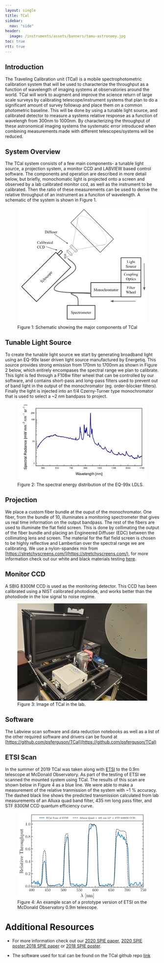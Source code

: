 ```yaml
---
layout: single
title: TCal
sidebar:
  nav: "side"
header:
  image: /instruments/assets/banners/tamu-astronomy.jpg
toc: true
rtt: true
---
```

## Introduction
The Traveling Calibration unit (TCal) is a mobile spectrophotometric calibration system that will be used to characterize the throughput as a function of wavelength of imaging systems at observatories around the world. TCal will work to augment and improve the science return of large scale surveys by calibrating telescope/instrument systems that plan to do a significant amount of survey followup and place them on a common photometric baseline. This will be done by using a tunable light source, and calibrated detector to measure a systems relative response as a function of wavelengh from 300nm to 1000nm. By characterizing the throughput of these astronomical imaging systems the systematic error introduced when combining measurements made with different telescopes/systems will be reduced.

## System Overview
The TCal system consists of a few main components- a tunable light source, a projection system, a monitor CCD and LABVIEW based control software. The components and operation are described in more detail below, but briefly, monochomatic light is projected onto a screen and observed by a lab calibrated monitor ccd, as well as the instrument to be calibrated. Then the ratio of these measurements can be used to derive the relative throughput of an instrument as a funciton of wavelength. A schematic of the system is shown in Figure 1. 

<figure>
  <a href="/instruments/assets/tcal/schematic.png" target="_blank"><img src="/instruments/assets/tcal/schematic.png" alt="schematic"></a>
  <figcaption>Figure 1: Schematic showing the major components of TCal</figcaption>
</figure>

## Tunable Light Source
To create the tunable light source we start by generating broadband light using an EQ-99x laser driven light source manufactured by Energetiq. This source provides strong emission from 170nm to 1700nm as shown in Figure 2 below, which entirely encompases the spectral range we plan to calibrate. This light is fed through a F108w filter wheel that can be controlled by our software, and contains short-pass and long-pass filters used to prevent out of band light in the output of the monochromator (eg. order-blocker filters). Finally the light is injected into an f/4 Czerny-Turner type monochromator that is used to select a ~2 nm bandpass to project.

<figure>
  <a href="/instruments/assets/tcal/EQ-99X_sprad.png" target="_blank"><img src="/instruments/assets/tcal/EQ-99X_sprad.png" alt="EQ-99x"></a>
  <figcaption>Figure 2: The spectral energy distribution of the EQ-99x LDLS.</figcaption>
</figure>

## Projection
We place a custom fiber bundle at the ouput of the monochromator. One fiber, from the bundle of 10, illuminates a monitoring spectrometer that gives us real time information on the output bandpass. The rest of the fibers are used to illuminate the flat field screen. This is done by collimating the output of the fiber bundle and placing an Engineered Diffuser (EDC) between the collimating lens and screen. The material for the flat field screen is chosen to be highly reflective and Lambertian over the spectral range we are calibrating. We use a nylon-spandex mix from [https://stretchyscreens.com/](https://stretchyscreens.com/), for more information check out our white and black materials testing [here](/instruments/reflectance/).

## Monitor CCD
A SBIG 8300M CCD is used as the monitoring detector. This CCD has been calibrated using a NIST calibrated photodiode, and works better than the photodiode in the low signal to noise regime. 

<figure>
  <a href="/instruments/assets/tcal/tcal_lab.jpg" target="_blank"><img src="/instruments/assets/tcal/tcal_lab.jpg" alt="tcal_lab"></a>
  <figcaption>Figure 3: Image of TCal in the lab.</figcaption>
</figure>

## Software
The Labview scan software and data reduction notebooks as well as a list of the other required software and drivers can be found at [https://github.com/psferguson/TCal](https://github.com/psferguson/TCal)

## ETSI Scan
In the summer of 2019 TCal was taken along with [ETSI](/instruments/etsi/) to the 0.9m telescope at McDonald Observatory. As part of the testing of ETSI we scanned the mounted system using TCal. The results of this scan are shown below in Figure 4 as a blue line. We were able to make a measurement of the relative tranmission of the system with ~1 % accuracy. The dashed black line shows the predicted transmission calculated from lab measurements of an Alluxa quad band filter, 435 nm long pass filter, and STF 8300M CCD quantum efficiency curve.

<figure>
  <a href="/instruments/assets/tcal/etsi_scan_summer_2019.png" target="_blank"><img src="/instruments/assets/tcal/etsi_scan_summer_2019.png" alt="etsiscan"></a>
  <figcaption>Figure 4: An example scan of a prototype version of ETSI on the McDonald Observatory 0.9m telescope.</figcaption>
</figure>

# Additional Resources

* For more information check out our [2020 SPIE paper](/publications/assets/2020-SPIE-11447-108-Further_development_and_testing_of_TCal-a_mobile_spectrophotometric_calibration_unit_for_astronomical_imaging_systems_paper.pdf), [2020 SPIE poster](/publications/assets/2020-SPIE-11447-108-Further_development_and_testing_of_TCal-a_mobile_spectrophotometric_calibration_unit_for_astronomical_imaging_systems_poster.pdf),[2018 SPIE paper](/publications/assets/2018-SPIE-10702-119-TCal_paper_1.pdf) or [2018 SPIE poster](/publications/assets/2018-SPIE-10702-119-TCal_poster.pdf). 

* The software used for tcal can be found on the TCal github repo [link](https://github.com/psferguson/TCal) 